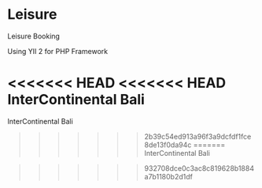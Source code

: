 Leisure
=======

Leisure Booking

Using YII 2 for PHP Framework

<<<<<<< HEAD
<<<<<<< HEAD
InterContinental Bali
=======
InterContinental Bali 

>>>>>>> 2b39c54ed913a96f3a9dcfdf1fce8de13f0da94c
=======
InterContinental Bali 

>>>>>>> 932708dce0c3ac8c819628b1884a7b1180b2d1df

